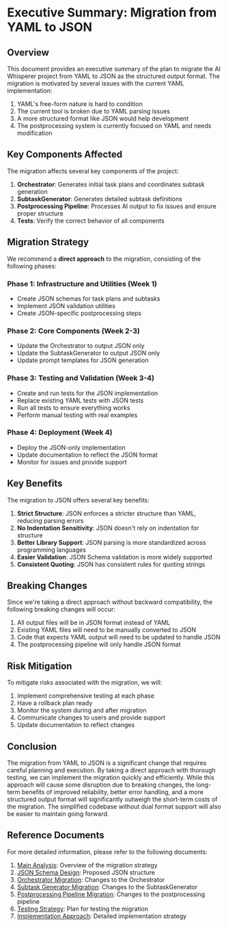 # Executive Summary: Migration from YAML to JSON

## Overview

This document provides an executive summary of the plan to migrate the AI Whisperer project from YAML to JSON as the structured output format. The migration is motivated by several issues with the current YAML implementation:

1. YAML's free-form nature is hard to condition
2. The current tool is broken due to YAML parsing issues
3. A more structured format like JSON would help development
4. The postprocessing system is currently focused on YAML and needs modification

## Key Components Affected

The migration affects several key components of the project:

1. **Orchestrator**: Generates initial task plans and coordinates subtask generation
2. **SubtaskGenerator**: Generates detailed subtask definitions
3. **Postprocessing Pipeline**: Processes AI output to fix issues and ensure proper structure
4. **Tests**: Verify the correct behavior of all components

## Migration Strategy

We recommend a **direct approach** to the migration, consisting of the following phases:

### Phase 1: Infrastructure and Utilities (Week 1)
- Create JSON schemas for task plans and subtasks
- Implement JSON validation utilities
- Create JSON-specific postprocessing steps

### Phase 2: Core Components (Week 2-3)
- Update the Orchestrator to output JSON only
- Update the SubtaskGenerator to output JSON only
- Update prompt templates for JSON generation

### Phase 3: Testing and Validation (Week 3-4)
- Create and run tests for the JSON implementation
- Replace existing YAML tests with JSON tests
- Run all tests to ensure everything works
- Perform manual testing with real examples

### Phase 4: Deployment (Week 4)
- Deploy the JSON-only implementation
- Update documentation to reflect the JSON format
- Monitor for issues and provide support

## Key Benefits

The migration to JSON offers several key benefits:

1. **Strict Structure**: JSON enforces a stricter structure than YAML, reducing parsing errors
2. **No Indentation Sensitivity**: JSON doesn't rely on indentation for structure
3. **Better Library Support**: JSON parsing is more standardized across programming languages
4. **Easier Validation**: JSON Schema validation is more widely supported
5. **Consistent Quoting**: JSON has consistent rules for quoting strings

## Breaking Changes

Since we're taking a direct approach without backward compatibility, the following breaking changes will occur:

1. All output files will be in JSON format instead of YAML
2. Existing YAML files will need to be manually converted to JSON
3. Code that expects YAML output will need to be updated to handle JSON
4. The postprocessing pipeline will only handle JSON format

## Risk Mitigation

To mitigate risks associated with the migration, we will:

1. Implement comprehensive testing at each phase
2. Have a rollback plan ready
3. Monitor the system during and after migration
4. Communicate changes to users and provide support
5. Update documentation to reflect changes

## Conclusion

The migration from YAML to JSON is a significant change that requires careful planning and execution. By taking a direct approach with thorough testing, we can implement the migration quickly and efficiently. While this approach will cause some disruption due to breaking changes, the long-term benefits of improved reliability, better error handling, and a more structured output format will significantly outweigh the short-term costs of the migration. The simplified codebase without dual format support will also be easier to maintain going forward.

## Reference Documents

For more detailed information, please refer to the following documents:

1. [Main Analysis](main_analysis.md): Overview of the migration strategy
2. [JSON Schema Design](json_schema_design.md): Proposed JSON structure
3. [Orchestrator Migration](orchestrator_migration.md): Changes to the Orchestrator
4. [Subtask Generator Migration](subtask_generator_migration.md): Changes to the SubtaskGenerator
5. [Postprocessing Pipeline Migration](postprocessing_pipeline_migration.md): Changes to the postprocessing pipeline
6. [Testing Strategy](testing_strategy.md): Plan for testing the migration
7. [Implementation Approach](implementation_approach.md): Detailed implementation strategy
